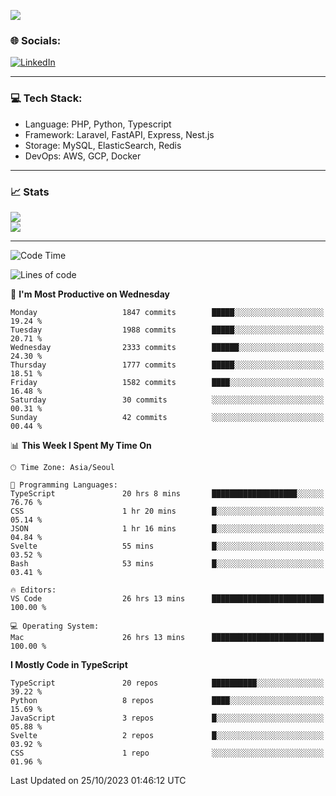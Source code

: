 <!--[![](https://visitcount.itsvg.in/api?id=jin-wk&icon=7&color=12)](https://visitcount.itsvg.in)-->
<!--[![Hits](https://hits.seeyoufarm.com/api/count/incr/badge.svg?url=https%3A%2F%2Fgithub.com%2Fjin-wk&count_bg=%235F625C&title_bg=%23555555&icon=github.svg&icon_color=%23E7E7E7&title=Hits&edge_flat=false)](https://hits.seeyoufarm.com)-->
![](https://komarev.com/ghpvc/?username=jin-wk&color=lightgrey&style=for-the-badge)

### 🌐 Socials:
[![LinkedIn](https://img.shields.io/badge/LinkedIn-%230077B5.svg?logo=linkedin&logoColor=white)](https://linkedin.com/in/jinwook-lee-242625241) 

---

### 💻 Tech Stack:
  - Language: PHP, Python, Typescript
  - Framework: Laravel, FastAPI, Express, Nest.js
  - Storage: MySQL, ElasticSearch, Redis
  - DevOps: AWS, GCP, Docker

---

### 📈 Stats
![](https://github-readme-stats.vercel.app/api?username=jin-wk&theme=dark&hide_border=true&include_all_commits=true&count_private=true)<br/>
![](https://github-readme-streak-stats.herokuapp.com/?user=jin-wk&theme=dark&hide_border=true)<br/>

---

<!--START_SECTION:waka-->
![Code Time](http://img.shields.io/badge/Code%20Time-873%20hrs%2055%20mins-blue)

![Lines of code](https://img.shields.io/badge/From%20Hello%20World%20I%27ve%20Written-2.2%20million%20lines%20of%20code-blue)

📅 **I'm Most Productive on Wednesday** 

```text
Monday                   1847 commits        █████░░░░░░░░░░░░░░░░░░░░   19.24 % 
Tuesday                  1988 commits        █████░░░░░░░░░░░░░░░░░░░░   20.71 % 
Wednesday                2333 commits        ██████░░░░░░░░░░░░░░░░░░░   24.30 % 
Thursday                 1777 commits        █████░░░░░░░░░░░░░░░░░░░░   18.51 % 
Friday                   1582 commits        ████░░░░░░░░░░░░░░░░░░░░░   16.48 % 
Saturday                 30 commits          ░░░░░░░░░░░░░░░░░░░░░░░░░   00.31 % 
Sunday                   42 commits          ░░░░░░░░░░░░░░░░░░░░░░░░░   00.44 % 
```


📊 **This Week I Spent My Time On** 

```text
🕑︎ Time Zone: Asia/Seoul

💬 Programming Languages: 
TypeScript               20 hrs 8 mins       ███████████████████░░░░░░   76.76 % 
CSS                      1 hr 20 mins        █░░░░░░░░░░░░░░░░░░░░░░░░   05.14 % 
JSON                     1 hr 16 mins        █░░░░░░░░░░░░░░░░░░░░░░░░   04.84 % 
Svelte                   55 mins             █░░░░░░░░░░░░░░░░░░░░░░░░   03.52 % 
Bash                     53 mins             █░░░░░░░░░░░░░░░░░░░░░░░░   03.41 % 

🔥 Editors: 
VS Code                  26 hrs 13 mins      █████████████████████████   100.00 % 

💻 Operating System: 
Mac                      26 hrs 13 mins      █████████████████████████   100.00 % 
```

**I Mostly Code in TypeScript** 

```text
TypeScript               20 repos            ██████████░░░░░░░░░░░░░░░   39.22 % 
Python                   8 repos             ████░░░░░░░░░░░░░░░░░░░░░   15.69 % 
JavaScript               3 repos             █░░░░░░░░░░░░░░░░░░░░░░░░   05.88 % 
Svelte                   2 repos             █░░░░░░░░░░░░░░░░░░░░░░░░   03.92 % 
CSS                      1 repo              ░░░░░░░░░░░░░░░░░░░░░░░░░   01.96 % 
```




 Last Updated on 25/10/2023 01:46:12 UTC
<!--END_SECTION:waka-->
